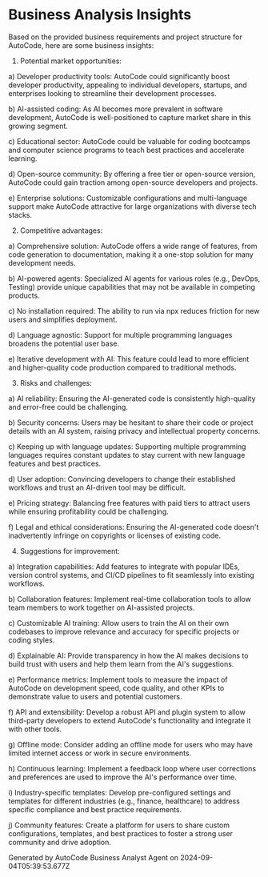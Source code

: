# Business Analysis Insights

Based on the provided business requirements and project structure for AutoCode, here are some business insights:

1. Potential market opportunities:

a) Developer productivity tools: AutoCode could significantly boost developer productivity, appealing to individual developers, startups, and enterprises looking to streamline their development processes.

b) AI-assisted coding: As AI becomes more prevalent in software development, AutoCode is well-positioned to capture market share in this growing segment.

c) Educational sector: AutoCode could be valuable for coding bootcamps and computer science programs to teach best practices and accelerate learning.

d) Open-source community: By offering a free tier or open-source version, AutoCode could gain traction among open-source developers and projects.

e) Enterprise solutions: Customizable configurations and multi-language support make AutoCode attractive for large organizations with diverse tech stacks.

2. Competitive advantages:

a) Comprehensive solution: AutoCode offers a wide range of features, from code generation to documentation, making it a one-stop solution for many development needs.

b) AI-powered agents: Specialized AI agents for various roles (e.g., DevOps, Testing) provide unique capabilities that may not be available in competing products.

c) No installation required: The ability to run via npx reduces friction for new users and simplifies deployment.

d) Language agnostic: Support for multiple programming languages broadens the potential user base.

e) Iterative development with AI: This feature could lead to more efficient and higher-quality code production compared to traditional methods.

3. Risks and challenges:

a) AI reliability: Ensuring the AI-generated code is consistently high-quality and error-free could be challenging.

b) Security concerns: Users may be hesitant to share their code or project details with an AI system, raising privacy and intellectual property concerns.

c) Keeping up with language updates: Supporting multiple programming languages requires constant updates to stay current with new language features and best practices.

d) User adoption: Convincing developers to change their established workflows and trust an AI-driven tool may be difficult.

e) Pricing strategy: Balancing free features with paid tiers to attract users while ensuring profitability could be challenging.

f) Legal and ethical considerations: Ensuring the AI-generated code doesn't inadvertently infringe on copyrights or licenses of existing code.

4. Suggestions for improvement:

a) Integration capabilities: Add features to integrate with popular IDEs, version control systems, and CI/CD pipelines to fit seamlessly into existing workflows.

b) Collaboration features: Implement real-time collaboration tools to allow team members to work together on AI-assisted projects.

c) Customizable AI training: Allow users to train the AI on their own codebases to improve relevance and accuracy for specific projects or coding styles.

d) Explainable AI: Provide transparency in how the AI makes decisions to build trust with users and help them learn from the AI's suggestions.

e) Performance metrics: Implement tools to measure the impact of AutoCode on development speed, code quality, and other KPIs to demonstrate value to users and potential customers.

f) API and extensibility: Develop a robust API and plugin system to allow third-party developers to extend AutoCode's functionality and integrate it with other tools.

g) Offline mode: Consider adding an offline mode for users who may have limited internet access or work in secure environments.

h) Continuous learning: Implement a feedback loop where user corrections and preferences are used to improve the AI's performance over time.

i) Industry-specific templates: Develop pre-configured settings and templates for different industries (e.g., finance, healthcare) to address specific compliance and best practice requirements.

j) Community features: Create a platform for users to share custom configurations, templates, and best practices to foster a strong user community and drive adoption.

Generated by AutoCode Business Analyst Agent on 2024-09-04T05:39:53.677Z
